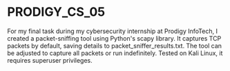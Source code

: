 # PRODIGY_CS_05
For my final task during my cybersecurity internship at Prodigy InfoTech, I created a packet-sniffing tool using Python's scapy library. It captures TCP packets by default, saving details to packet_sniffer_results.txt. The tool can be adjusted to capture all packets or run indefinitely. Tested on Kali Linux, it requires superuser privileges.
